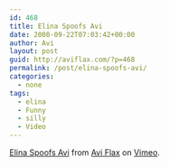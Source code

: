 ```yaml
---
id: 468
title: Elina Spoofs Avi
date: 2008-09-22T07:03:42+00:00
author: Avi
layout: post
guid: http://aviflax.com/?p=468
permalink: /post/elina-spoofs-avi/
categories:
  - none
tags:
  - elina
  - Funny
  - silly
  - Video
---
```

  
[Elina Spoofs Avi](http://vimeo.com/1784758?pg=embed&sec=1784758) from [Avi Flax](http://vimeo.com/avi4now?pg=embed&sec=1784758) on [Vimeo](http://vimeo.com?pg=embed&sec=1784758).